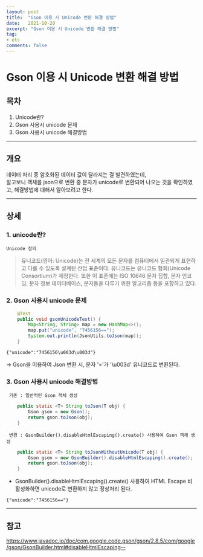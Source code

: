 ```yaml
---
layout: post
title:  "Gson 이용 시 Unicode 변환 해결 방법"
date:   2021-10-20
excerpt: "Gson 이용 시 Unicode 변환 해결 방법"
tag:
- etc 
comments: false
---
```



# Gson 이용 시 Unicode 변환 해결 방법

## 목차
1. Unicode란?
2. Gson 사용시 unicode 문제
3. Gson 사용시 unicode 해결방법

___

## __개요__
데이터 처리 중 암호화된 데이터 값이 달라지는 걸 발견하였는데,  
알고보니 객체를 json으로 변환 중 문자가 unicode로 변환되어 나오는 것을 확인하였고,
해결방법에 대해서 알아보려고 한다.

___

## __상세__

### 1. unicode란?
`Unicode 정의`
> 유니코드(영어: Unicode)는 전 세계의 모든 문자를 컴퓨터에서 일관되게 표현하고 다룰 수 있도록 설계된 산업 표준이다. 유니코드는 유니코드 협회(Unicode Consortium)가 제정한다. 또한 이 표준에는 ISO 10646 문자 집합, 문자 인코딩, 문자 정보 데이터베이스, 문자들을 다루기 위한 알고리즘 등을 포함하고 있다.



### 2. Gson 사용시 unicode 문제


``` java
    @Test
    public void gsonUnicodeTest() {
        Map<String, String> map = new HashMap<>();
        map.put("unicode", "7456156==");
        System.out.println(JsonUtils.toJson(map));
    }
```

``` 
{"unicode":"7456156\u003d\u003d"}
```

-> Gson을 이용하여 Json 변환 시, 문자 '='가 '\u003d' 유니코드로 변환된다. 


### 3. Gson 사용시 unicode 해결방법

`` 기존 : 일반적인 Gson 객체 생성``
``` java
    public static <T> String toJson(T obj) {
        Gson gson = new Gson();
        return gson.toJson(obj);
    }

```

`` 변경 : GsonBuilder().disableHtmlEscaping().create() 사용하여 Gson 객체 생성``
``` java
    public static <T> String toJsonWithoutUnicode(T obj) {
        Gson gson = new GsonBuilder().disableHtmlEscaping().create();
        return gson.toJson(obj);
    }
```
- GsonBuilder().disableHtmlEscaping().create() 사용하여 HTML Escape 비활성화하면 unicode로 변환하지 않고 정상처리 된다.

```
{"unicode":"7456156=="}
```

___


## __참고__
https://www.javadoc.io/doc/com.google.code.gson/gson/2.8.5/com/google/gson/GsonBuilder.html#disableHtmlEscaping--  
